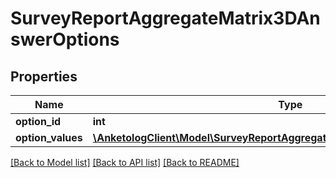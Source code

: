 # SurveyReportAggregateMatrix3DAnswerOptions

## Properties
Name | Type | Description | Notes
------------ | ------------- | ------------- | -------------
**option_id** | **int** |  | 
**option_values** | [**\AnketologClient\Model\SurveyReportAggregateMatrix3DAnswerOptionValues[]**](SurveyReportAggregateMatrix3DAnswerOptionValues.md) |  | 

[[Back to Model list]](../README.md#documentation-for-models) [[Back to API list]](../README.md#documentation-for-api-endpoints) [[Back to README]](../README.md)


